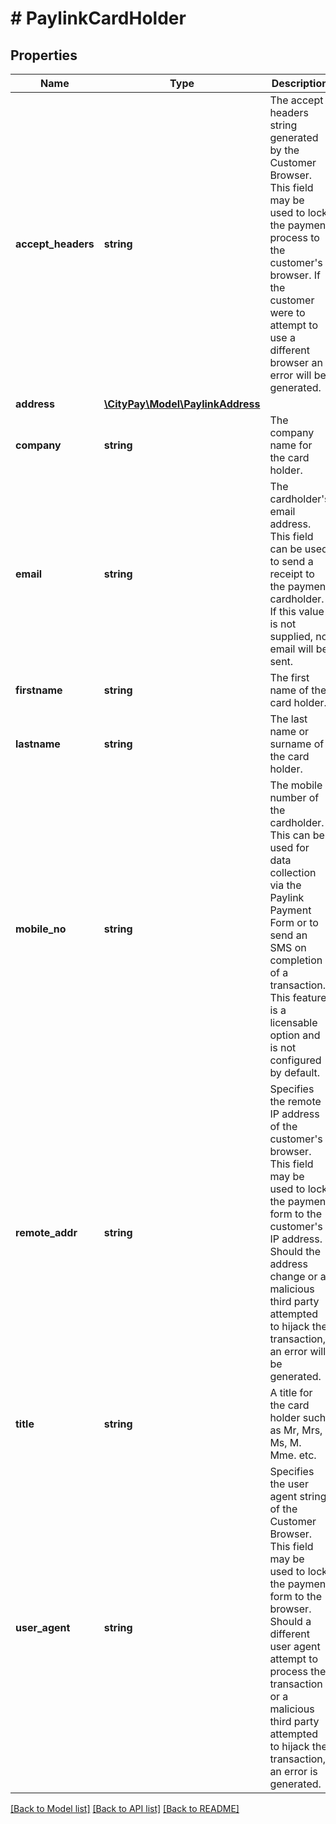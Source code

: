 # # PaylinkCardHolder

## Properties

Name | Type | Description | Notes
------------ | ------------- | ------------- | -------------
**accept_headers** | **string** | The accept headers string generated by the Customer Browser. This field may be used to lock the payment process to the customer&#39;s browser. If the customer were to attempt to use a different browser an error will be generated. | [optional]
**address** | [**\CityPay\Model\PaylinkAddress**](PaylinkAddress.md) |  | [optional]
**company** | **string** | The company name for the card holder. | [optional]
**email** | **string** | The cardholder&#39;s email address. This field can be used to send a receipt to the payment cardholder. If this value is not supplied, no email will be sent. | [optional]
**firstname** | **string** | The first name of the card holder. | [optional]
**lastname** | **string** | The last name or surname of the card holder. | [optional]
**mobile_no** | **string** | The mobile number of the cardholder. This can be used for data collection via the Paylink Payment Form or to send an SMS on completion of a transaction. This feature is a licensable option and is not configured by default. | [optional]
**remote_addr** | **string** | Specifies the remote IP address of the customer&#39;s browser. This field may be used to lock the payment form to the customer&#39;s IP address. Should the address change or a malicious third party attempted to hijack the transaction, an error will be generated. | [optional]
**title** | **string** | A title for the card holder such as Mr, Mrs, Ms, M. Mme. etc. | [optional]
**user_agent** | **string** | Specifies the user agent string of the Customer Browser. This field may be used to lock the payment form to the browser. Should a different user agent attempt to process the transaction or a malicious third party attempted to hijack the transaction, an error is generated. | [optional]

[[Back to Model list]](../../README.md#models) [[Back to API list]](../../README.md#endpoints) [[Back to README]](../../README.md)

